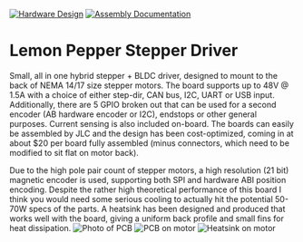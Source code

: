 [![Hardware Design](https://github.com/VIPQualityPost/lemon-pepper-stepper/actions/workflows/design.yml/badge.svg?branch=main)](https://github.com/VIPQualityPost/lemon-pepper-stepper/actions/workflows/design.yml)
[![Assembly Documentation](https://github.com/VIPQualityPost/lemon-pepper-stepper/actions/workflows/documentation.yml/badge.svg)](https://github.com/VIPQualityPost/lemon-pepper-stepper/actions/workflows/documentation.yml)

# Lemon Pepper Stepper Driver
Small, all in one hybrid stepper + BLDC driver, designed to mount to the back of NEMA 14/17 size stepper motors. The board supports up to 48V @ 1.5A with a choice of either step-dir, CAN bus, I2C, UART or USB input. Additionally, there are 5 GPIO broken out that can be used for a second encoder (AB hardware encoder or I2C), endstops or other general purposes. Current sensing is also included on-board.
The boards can easily be assembled by JLC and the design has been cost-optimized, coming in at about $20 per board fully assembled (minus connectors, which need to be modified to sit flat on motor back). 

Due to the high pole pair count of stepper motors, a high resolution (21 bit) magnetic encoder is used, supporting both SPI and hardware ABI position encoding. 
Despite the rather high theoretical performance of this board I think you would need some serious cooling to actually hit the potential 50-70W specs of the parts. A heatsink has been designed and produced that works well with the board, giving a uniform back profile and small fins for heat dissipation.
![Photo of PCB](/many.jpeg)
![PCB on motor](/motor.png)
![Heatsink on motor](/heatsink.jpeg)
